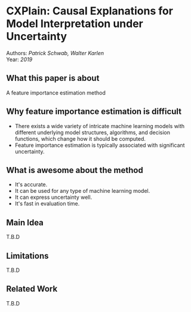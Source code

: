 # CXPlain: Causal Explanations for Model Interpretation under Uncertainty

Authors: *Patrick Schwab, Walter Karlen*  
Year: *2019*

## What this paper is about
A feature importance estimation method

## Why feature importance estimation is difficult

- There exists a wide variety of intricate machine learning models with different underlying model structures, algorithms, and decision functions, which change how it should be computed.
- Feature importance estimation is typically associated with significant uncertainty.

## What is awesome about the method

- It's accurate.
- It can be used for any type of machine learning model.
- It can express uncertainty well.
- It's fast in evaluation time.

## Main Idea
T.B.D

## Limitations
T.B.D

## Related Work
T.B.D



